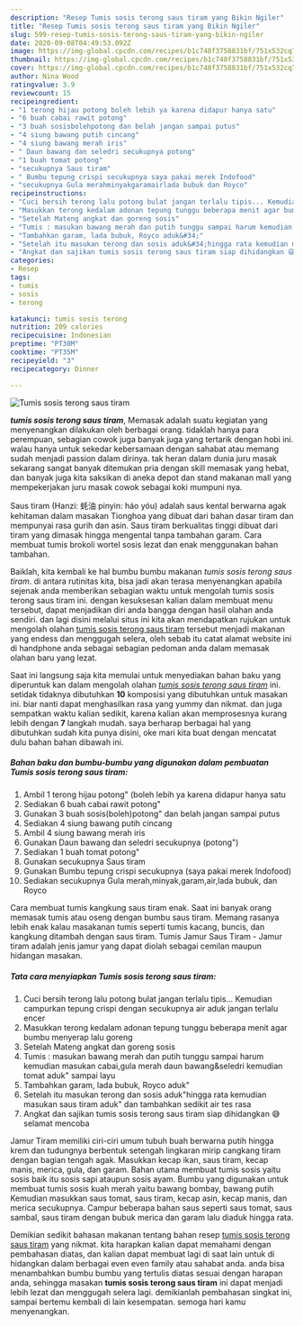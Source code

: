```yaml
---
description: "Resep Tumis sosis terong saus tiram yang Bikin Ngiler"
title: "Resep Tumis sosis terong saus tiram yang Bikin Ngiler"
slug: 599-resep-tumis-sosis-terong-saus-tiram-yang-bikin-ngiler
date: 2020-09-08T04:49:53.092Z
image: https://img-global.cpcdn.com/recipes/b1c748f3758831bf/751x532cq70/tumis-sosis-terong-saus-tiram-foto-resep-utama.jpg
thumbnail: https://img-global.cpcdn.com/recipes/b1c748f3758831bf/751x532cq70/tumis-sosis-terong-saus-tiram-foto-resep-utama.jpg
cover: https://img-global.cpcdn.com/recipes/b1c748f3758831bf/751x532cq70/tumis-sosis-terong-saus-tiram-foto-resep-utama.jpg
author: Nina Wood
ratingvalue: 3.9
reviewcount: 15
recipeingredient:
- "1 terong hijau potong boleh lebih ya karena didapur hanya satu"
- "6 buah cabai rawit potong"
- "3 buah sosisbolehpotong dan belah jangan sampai putus"
- "4 siung bawang putih cincang"
- "4 siung bawang merah iris"
- " Daun bawang dan seledri secukupnya potong"
- "1 buah tomat potong"
- "secukupnya Saus tiram"
- " Bumbu tepung crispi secukupnya saya pakai merek Indofood"
- "secukupnya Gula merahminyakgaramairlada bubuk dan Royco"
recipeinstructions:
- "Cuci bersih terong lalu potong bulat jangan terlalu tipis... Kemudian campurkan tepung crispi dengan secukupnya air aduk jangan terlalu encer"
- "Masukkan terong kedalam adonan tepung tunggu beberapa menit agar bumbu menyerap lalu goreng"
- "Setelah Mateng angkat dan goreng sosis"
- "Tumis : masukan bawang merah dan putih tunggu sampai harum kemudian masukan cabai,gula merah daun bawang&amp;seledri kemudian tomat aduk&#34; sampai layu"
- "Tambahkan garam, lada bubuk, Royco aduk&#34;"
- "Setelah itu masukan terong dan sosis aduk&#34;hingga rata kemudian masukan saus tiram aduk&#34; dan tambahkan sedikit air tes rasa"
- "Angkat dan sajikan tumis sosis terong saus tiram siap dihidangkan 😅 selamat mencoba"
categories:
- Resep
tags:
- tumis
- sosis
- terong

katakunci: tumis sosis terong 
nutrition: 209 calories
recipecuisine: Indonesian
preptime: "PT30M"
cooktime: "PT35M"
recipeyield: "3"
recipecategory: Dinner

---
```



![Tumis sosis terong saus tiram](https://img-global.cpcdn.com/recipes/b1c748f3758831bf/751x532cq70/tumis-sosis-terong-saus-tiram-foto-resep-utama.jpg)

<b><i>tumis sosis terong saus tiram</i></b>, Memasak adalah suatu kegiatan yang menyenangkan dilakukan oleh berbagai orang. tidaklah hanya para perempuan, sebagian cowok juga banyak juga yang tertarik dengan hobi ini. walau hanya untuk sekedar kebersamaan dengan sahabat atau memang sudah menjadi passion dalam dirinya. tak heran dalam dunia juru masak sekarang sangat banyak ditemukan pria dengan skill memasak yang hebat, dan banyak juga kita saksikan di aneka depot dan stand makanan mall yang mempekerjakan juru masak cowok sebagai koki mumpuni nya.

Saus tiram (Hanzi: 蚝油 pinyin: háo yóu) adalah saus kental berwarna agak kehitaman dalam masakan Tionghoa yang dibuat dari bahan dasar tiram dan mempunyai rasa gurih dan asin. Saus tiram berkualitas tinggi dibuat dari tiram yang dimasak hingga mengental tanpa tambahan garam. Cara membuat tumis brokoli wortel sosis lezat dan enak menggunakan bahan tambahan.

Baiklah, kita kembali ke hal bumbu bumbu makanan <i>tumis sosis terong saus tiram</i>. di antara rutinitas kita, bisa jadi akan terasa menyenangkan apabila sejenak anda memberikan sebagian waktu untuk mengolah tumis sosis terong saus tiram ini. dengan kesuksesan kalian dalam membuat menu tersebut, dapat menjadikan diri anda bangga dengan hasil olahan anda sendiri. dan lagi disini melalui situs ini kita akan mendapatkan rujukan untuk mengolah olahan <u>tumis sosis terong saus tiram</u> tersebut menjadi makanan yang endess dan menggugah selera, oleh sebab itu catat alamat website ini di handphone anda sebagai sebagian pedoman anda dalam memasak olahan baru yang lezat.


Saat ini langsung saja kita memulai untuk menyediakan bahan baku yang diperuntuk kan dalam mengolah olahan <u><i>tumis sosis terong saus tiram</i></u> ini. setidak tidaknya dibutuhkan <b>10</b> komposisi yang dibutuhkan untuk masakan ini. biar nanti dapat menghasilkan rasa yang yummy dan nikmat. dan juga sempatkan waktu kalian sedikit, karena kalian akan memprosesnya kurang lebih dengan <b>7</b> langkah mudah. saya berharap berbagai hal yang dibutuhkan sudah kita punya disini, oke mari kita buat dengan mencatat dulu bahan bahan dibawah ini.

<!--inarticleads1-->

##### Bahan baku dan bumbu-bumbu yang digunakan dalam pembuatan Tumis sosis terong saus tiram:

1. Ambil 1 terong hijau potong&#34; (boleh lebih ya karena didapur hanya satu
1. Sediakan 6 buah cabai rawit potong&#34;
1. Gunakan 3 buah sosis(boleh)potong&#34; dan belah jangan sampai putus
1. Sediakan 4 siung bawang putih cincang
1. Ambil 4 siung bawang merah iris
1. Gunakan  Daun bawang dan seledri secukupnya (potong&#34;)
1. Sediakan 1 buah tomat potong&#34;
1. Gunakan secukupnya Saus tiram
1. Gunakan  Bumbu tepung crispi secukupnya (saya pakai merek Indofood)
1. Sediakan secukupnya Gula merah,minyak,garam,air,lada bubuk, dan Royco


Cara membuat tumis kangkung saus tiram enak. Saat ini banyak orang memasak tumis atau oseng dengan bumbu saus tiram. Memang rasanya lebih enak kalau masakanan tumis seperti tumis kacang, buncis, dan kangkung ditambah dengan saus tiram. Tumis Jamur Saus Tiram - Jamur tiram adalah jenis jamur yang dapat diolah sebagai cemilan maupun hidangan masakan. 

<!--inarticleads2-->

##### Tata cara menyiapkan Tumis sosis terong saus tiram:

1. Cuci bersih terong lalu potong bulat jangan terlalu tipis... Kemudian campurkan tepung crispi dengan secukupnya air aduk jangan terlalu encer
1. Masukkan terong kedalam adonan tepung tunggu beberapa menit agar bumbu menyerap lalu goreng
1. Setelah Mateng angkat dan goreng sosis
1. Tumis : masukan bawang merah dan putih tunggu sampai harum kemudian masukan cabai,gula merah daun bawang&amp;seledri kemudian tomat aduk&#34; sampai layu
1. Tambahkan garam, lada bubuk, Royco aduk&#34;
1. Setelah itu masukan terong dan sosis aduk&#34;hingga rata kemudian masukan saus tiram aduk&#34; dan tambahkan sedikit air tes rasa
1. Angkat dan sajikan tumis sosis terong saus tiram siap dihidangkan 😅 selamat mencoba


Jamur Tiram memiliki ciri-ciri umum tubuh buah berwarna putih hingga krem dan tudungnya berbentuk setengah lingkaran mirip cangkang tiram dengan bagian tengah agak. Masukkan kecap ikan, saus tiram, kecap manis, merica, gula, dan garam. Bahan utama membuat tumis sosis yaitu sosis baik itu sosis sapi ataupun sosis ayam. Bumbu yang digunakan untuk membuat tumis sosis kuah merah yaitu bawang bombay, bawang putih Kemudian masukkan saus tomat, saus tiram, kecap asin, kecap manis, dan merica secukupnya. Campur beberapa bahan saus seperti saus tomat, saus sambal, saus tiram dengan bubuk merica dan garam lalu diaduk hingga rata. 

Demikian sedikit bahasan makanan tentang bahan resep <u>tumis sosis terong saus tiram</u> yang nikmat. kita harapkan kalian dapat memahami dengan pembahasan diatas, dan kalian dapat membuat lagi di saat lain untuk di hidangkan dalam berbagai even even family atau sahabat anda. anda bisa menambahkan bumbu bumbu yang tertulis diatas sesuai dengan harapan anda, sehingga masakan <b>tumis sosis terong saus tiram</b> ini dapat menjadi lebih lezat dan menggugah selera lagi. demikianlah pembahasan singkat ini, sampai bertemu kembali di lain kesempatan. semoga hari kamu menyenangkan.

